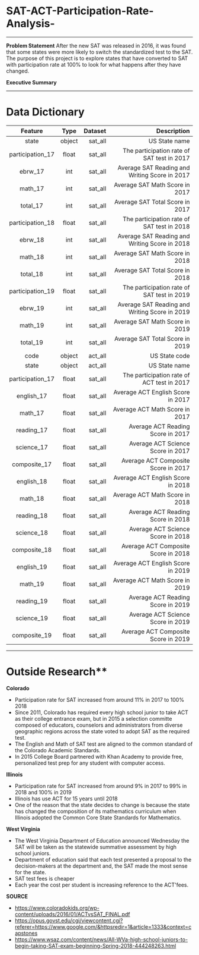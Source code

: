 # SAT-ACT-Participation-Rate-Analysis-
-----------------------------------------
**Problem Statement**
After the new SAT was released in 2016, it was found that some states were more likely to switch the standardized test to the SAT. The purpose of this project is to explore states that have converted to SAT with participation rate at 100% to look for what happens after they have changed.

**Executive Summary**


-----------------------------------------
# Data Dictionary

| Feature           | Type         | Dataset           | Description                                |
| :---------------: | :----------: | ----------------: | -----------------------------------------: |
|state             | object       | sat_all           | US State name                              |
|participation_17  | float        | sat_all           | The participation rate of SAT test in 2017 |
|ebrw_17           | int          | sat_all           |Average SAT Reading and Writing Score in 2017  |
|math_17           | int          | sat_all           |Average SAT Math Score in 2017              |
|total_17          | int          | sat_all           |Average SAT Total Score in 2017             |
|participation_18  | float        | sat_all           | The participation rate of SAT test in 2018 |
|ebrw_18           | int          | sat_all           |Average SAT Reading and Writing Score in 2018 |
|math_18           | int          | sat_all           |Average SAT Math Score in 2018              |
|total_18          | int          | sat_all           |Average SAT Total Score in 2018             |
|participation_19  | float        | sat_all           | The participation rate of SAT test in 2019 |
|ebrw_19           | int          | sat_all           |Average SAT Reading and Writing Score in 2019 |
|math_19           | int          | sat_all           |Average SAT Math Score in 2019              |
|total_19          | int          | sat_all           |Average SAT Total Score in 2019             |
|code              | object       | act_all           | US State code                              |
|state             | object       | act_all           | US State name                              |
|participation_17  | float        | sat_all           | The participation rate of ACT test in 2017 |
|english_17        | float        | sat_all           |Average ACT English Score in 2017           |
|math_17           | float        | sat_all           |Average ACT Math Score in 2017              |
|reading_17        | float        | sat_all           |Average ACT Reading Score in 2017           |
|science_17        | float        | sat_all           |Average ACT Science Score in 2017           |
|composite_17      | float        | sat_all           |Average ACT Composite Score in 2017         |
|english_18        | float        | sat_all           |Average ACT English Score in 2018           |
|math_18           | float        | sat_all           |Average ACT Math Score in 2018              |
|reading_18        | float        | sat_all           |Average ACT Reading Score in 2018           |
|science_18        | float        | sat_all           |Average ACT Science Score in 2018           |
|composite_18      | float        | sat_all           |Average ACT Composite Score in 2018         |
|english_19        | float        | sat_all           |Average ACT English Score in 2019           |
|math_19           | float        | sat_all           |Average ACT Math Score in 2019              |
|reading_19        | float        | sat_all           |Average ACT Reading Score in 2019           |
|science_19        | float        | sat_all           |Average ACT Science Score in 2019           |
|composite_19      | float        | sat_all           |Average ACT Composite Score in 2019         |

-----------------------------------------------------------------------------------------------------
# Outside Research**

**Colorado**
   
- Participation rate for SAT increased from around 11% in 2017 to 100% 2018
- Since 2011, Colorado has required every high school junior to take ACT as their college entrance exam, but in 2015 a      selection committe composed of educators, counselors and administrators from diverse geographic regions across the state voted to adopt SAT as the required test.
- The English and Math of SAT test are aligned to the common standard of the Colorado Academic Standards.
- In 2015 College Board partnered with Khan Academy to provide free, personalized test prep for any student with computer access.

**Illinois**

- Participation rate for SAT increased from around 9% in 2017 to 99% in 2018 and 100% in 2019
- Illinois has use ACT for 15 years until 2018
- One of the reason that the state decides to change is because the state has changed the composition of its mathematics curriculum when Illinois adopted the Common Core State Standards for Mathematics.

**West Virginia**

- The West Virginia Department of Education announced Wednesday the SAT will be taken as the statewide summative assessment by high school juniors.
- Department of education said that each test presented a proposal to the decision-makers at the department and, the SAT made the most sense for the state.
- SAT test fees is cheaper
- Each year the cost per student is increasing reference to the ACT'fees.

**SOURCE**
- https://www.coloradokids.org/wp-content/uploads/2016/01/ACTvsSAT_FINAL.pdf
- https://opus.govst.edu/cgi/viewcontent.cgi?referer=https://www.google.com/&httpsredir=1&article=1333&context=capstones
- https://www.wsaz.com/content/news/All-WVa-high-school-juniors-to-begin-taking-SAT-exam-beginning-Spring-2018-444248263.html
